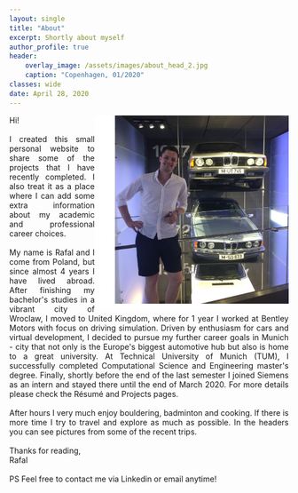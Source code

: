 ```yaml
---
layout: single
title: "About"
excerpt: Shortly about myself
author_profile: true
header:
    overlay_image: /assets/images/about_head_2.jpg
    caption: "Copenhagen, 01/2020"
classes: wide
date: April 28, 2020
---
```

<img  align="right" src="\assets\images\personal2.jpg" height="350" width="350"/>
<div style="text-align: justify"> Hi! </br></br>
I created this small personal website to share some of the projects that I have recently completed. I also treat it as a place where I can add some extra information about my academic and professional career choices.
</br></br>
My name is Rafal and I come from Poland, but since almost 4 years I have lived abroad. After finishing my bachelor's studies in a vibrant city of Wroclaw, I moved to United Kingdom, where for 1 year I worked at Bentley Motors with focus on driving simulation. Driven by enthusiasm for cars and virtual development, I decided to pursue my further career goals in Munich - city that not only is the Europe's biggest automotive hub but also is home to a great university. At Technical University of Munich (TUM), I successfully completed Computational Science and Engineering master's degree. Finally, shortly before the end of the last semester I joined Siemens as an intern and stayed there until the end of March 2020.  For more details please check the Résumé and Projects pages.
</br></br>
After hours I very much enjoy bouldering, badminton and cooking. If there is more time I try to travel and explore as much as possible. In the headers you can see pictures from some of the recent trips.
</br></br>
Thanks for reading,</br>
Rafal
</br></br>
PS Feel free to contact me via Linkedin or email anytime!
</div>